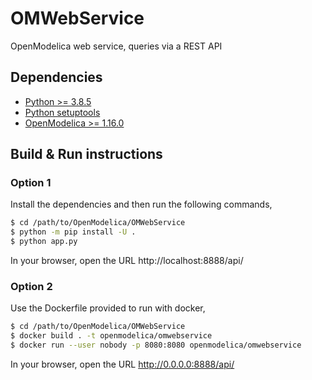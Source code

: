 # OMWebService
OpenModelica web service, queries via a REST API

## Dependencies

- [Python >= 3.8.5](https://www.python.org/)
- [Python setuptools](https://pypi.org/project/setuptools/)
- [OpenModelica >= 1.16.0](https://openmodelica.org)

## Build & Run instructions

### Option 1

Install the dependencies and then run the following commands,

```bash
$ cd /path/to/OpenModelica/OMWebService
$ python -m pip install -U .
$ python app.py
```

In your browser, open the URL http://localhost:8888/api/

### Option 2

Use the Dockerfile provided to run with docker,

```bash
$ cd /path/to/OpenModelica/OMWebService
$ docker build . -t openmodelica/omwebservice
$ docker run --user nobody -p 8080:8080 openmodelica/omwebservice
```

In your browser, open the URL http://0.0.0.0:8888/api/
